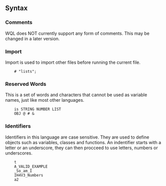 ## Syntax

### Comments

WQL does NOT currently support any form of comments. This may be changed in a later version.

### Import

Import is used to import other files before running the current file.

```WQL
	# "lists";
```

### Reserved Words

This is a set of words and characters that cannot be used as variable names, just like most other languages.

```WQL
	is STRING NUMBER LIST
	OBJ @ # &
```

### Identifiers

Identifiers in this language are case sensitive. They are used to define objects such as variables, classes and functions.
An indentifier starts with a letter or an underscore, they can then procceed to use letters, numbers or underscores.

```mani
    t
    A_VALID_EXAMPLE
    _So_am_I
    IH4V3_Numbers
    a2
```
